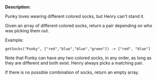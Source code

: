 <b>Description:</b>

Punky loves wearing different colored socks, but Henry can't stand it.

Given an array of different colored socks, return a pair depending on who was picking them out.

Example:

<pre><code>getSocks("Punky", ["red","blue","blue","green"]) -> ["red", "blue"]</code></pre>

Note that Punky can have any two colored socks, in any order, as long as they are different and both exist. Henry always picks a matching pair.

If there is no possible combination of socks, return an empty array.